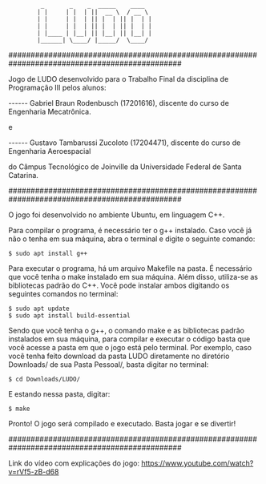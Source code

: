 			 _       _    _  _____    ____
			| |     | |  | ||  __ \  / __ \
			| |     | |  | || |  | || |  | |
			| |     | |  | || |  | || |  | |
			| |____ | |__| || |__| || |__| |
			|______| \____/ |_____/  \____/


###############################################################################################

Jogo de LUDO desenvolvido para o Trabalho Final da disciplina de Programação III pelos alunos:

------ Gabriel Braun Rodenbusch (17201616), discente do curso de Engenharia Mecatrônica.

e

------ Gustavo Tambarussi Zucoloto (17204471), discente do curso de Engenharia Aeroespacial

do Câmpus Tecnológico de Joinville da Universidade Federal de Santa Catarina.

###############################################################################################

O jogo foi desenvolvido no ambiente Ubuntu, em linguagem C++. 

Para compilar o programa, é necessário ter o g++ instalado. Caso você já não o tenha em sua 
máquina, abra o terminal e digite o seguinte comando: 

	$ sudo apt install g++

Para executar o programa, há um arquivo Makefile na pasta. É necessário que você tenha o make 
instalado em sua máquina. Além disso, utiliza-se as bibliotecas padrão do C++. Você pode instalar
ambos digitando os seguintes comandos no terminal: 

	$ sudo apt update
	$ sudo apt install build-essential

Sendo que você tenha o g++, o comando make e as bibliotecas padrão instalados em sua máquina,
para compilar e executar o código basta que você acesse a pasta em que o jogo está pelo 
terminal. Por exemplo, caso você tenha feito download da pasta LUDO diretamente no diretório 
Downloads/ de sua Pasta Pessoal/, basta digitar no terminal: 

	$ cd Downloads/LUDO/
 
E estando nessa pasta, digitar: 

	$ make
  
Pronto! O jogo será compilado e executado. Basta jogar e se divertir! 

###############################################################################################

Link do vídeo com explicações do jogo: https://www.youtube.com/watch?v=rVf5-zB-d68
